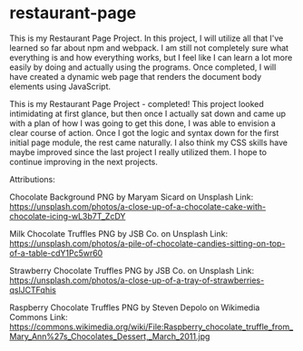 # restaurant-page

This is my Restaurant Page Project. In this project, I will utilize all that I've learned so far about npm and webpack. I am still not completely sure what everything is and how everything works, but I feel like I can learn a lot more easily by doing and actually using the programs. Once completed, I will have created a dynamic web page that renders the document body elements using JavaScript. 

This is my Restaurant Page Project - completed! This project looked intimidating at first glance, but then once I actually sat down and came up with a plan of how I was going to get this done, I was able to envision a clear course of action. Once I got the logic and syntax down for the first initial page module, the rest came naturally. I also think my CSS skills have maybe improved since the last project I really utilized them. I hope to continue improving in the next projects. 

Attributions:

Chocolate Background PNG by Maryam Sicard on Unsplash
Link: https://unsplash.com/photos/a-close-up-of-a-chocolate-cake-with-chocolate-icing-wL3b7T_ZcDY

Milk Chocolate Truffles PNG by JSB Co. on Unsplash
Link: https://unsplash.com/photos/a-pile-of-chocolate-candies-sitting-on-top-of-a-table-cdY1Pc5wr60

Strawberry Chocolate Truffles PNG by JSB Co. on Unsplash
Link: https://unsplash.com/photos/a-close-up-of-a-tray-of-strawberries-qslJCTFqhis

Raspberry Chocolate Truffles PNG by Steven Depolo on Wikimedia Commons
Link: https://commons.wikimedia.org/wiki/File:Raspberry_chocolate_truffle_from_Mary_Ann%27s_Chocolates_Dessert,_March_2011.jpg